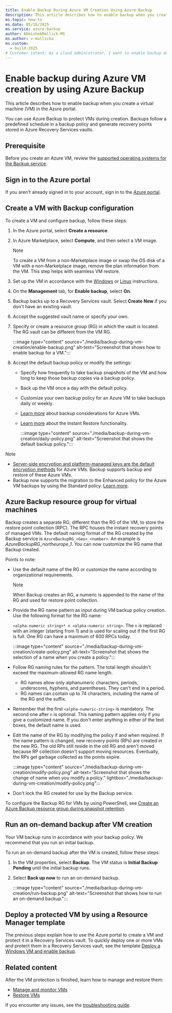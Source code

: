 ```yaml
---
title: Enable Backup During Azure VM Creation Using Azure Backup
description: This article describes how to enable backup when you create an Azure VM with Azure Backup.
ms.topic: how-to
ms.date: 05/16/2025
ms.service: azure-backup
author: AbhishekMallick-MS
ms.author: v-mallicka
ms.custom:
  - build-2025
# Customer intent: As a cloud administrator, I want to enable backup during the creation of a virtual machine so that I can ensure that data protection and recovery points are established from the outset.
---
```


# Enable backup during Azure VM creation by using Azure Backup

This article describes how to enable backup when you create a virtual machine (VM) in the Azure portal.  

You can use Azure Backup to protect VMs during creation. Backups follow a predefined schedule in a backup policy and generate recovery points stored in Azure Recovery Services vaults.

## Prerequisite

Before you create an Azure VM, review the [supported operating systems for the Backup service](backup-support-matrix-iaas.md#supported-backup-actions).

## Sign in to the Azure portal

If you aren't already signed in to your account, sign in to the [Azure portal](https://portal.azure.com).

## Create a VM with Backup configuration

To create a VM and configure backup, follow these steps:

1. In the Azure portal, select **Create a resource**.

1. In Azure Marketplace, select **Compute**, and then select a VM image.

   >[!NOTE]
   >To create a VM from a non-Marketplace image or swap the OS disk of a VM with a non-Marketplace image, remove the plan information from the VM. This step helps with seamless VM restore.

1. Set up the VM in accordance with the [Windows](/azure/virtual-machines/windows/quick-create-portal) or [Linux](/azure/virtual-machines/linux/quick-create-portal) instructions.

1. On the **Management** tab, for **Enable backup**, select **On**.
1. Backup backs up to a Recovery Services vault. Select **Create New** if you don't have an existing vault.
1. Accept the suggested vault name or specify your own.
1. Specify or create a resource group (RG) in which the vault is located. The RG vault can be different from the VM RG.

    :::image type="content" source="./media/backup-during-vm-creation/enable-backup.png" alt-text="Screenshot that shows how to enable backup for a VM.":::

1. Accept the default backup policy or modify the settings:
    - Specify how frequently to take backup snapshots of the VM and how long to keep those backup copies via a backup policy.
    - Back up the VM once a day with the default policy.
    - Customize your own backup policy for an Azure VM to take backups daily or weekly.
    - [Learn more](backup-azure-vms-introduction.md#backup-and-restore-considerations) about backup considerations for Azure VMs.
    - [Learn more](backup-instant-restore-capability.md) about the Instant Restore functionality.

      :::image type="content" source="./media/backup-during-vm-creation/daily-policy.png" alt-text="Screenshot that shows the default backup policy.":::

>[!NOTE]
>- [Server-side encryption and platform-managed keys are the default encryption methods](backup-encryption.md) for Azure VMs. Backup supports backup and restore of these Azure VMs.
>- Backup now supports the migration to the Enhanced policy for the Azure VM backups by using the Standard policy. [Learn more](backup-azure-vm-migrate-enhanced-policy.md).

## Azure Backup resource group for virtual machines

Backup creates a separate RG, different than the RG of the VM, to store the restore point collection (RPC). The RPC houses the instant recovery points of managed VMs. The default naming format of the RG created by the Backup service is `AzureBackupRG_<Geo>_<number>`. An example is *AzureBackupRG_northeurope_1*. You can now customize the RG name that Backup created.

Points to note:

- Use the default name of the RG or customize the name according to organizational requirements.

  >[!NOTE]
  >When Backup creates an RG, a numeric is appended to the name of the RG and used for restore point collection.

- Provide the RG name pattern as input during VM backup policy creation. Use the following format for the RG name:

    `<alpha-numeric string>* n <alpha-numeric string>`. The `n` is replaced with an integer (starting from 1) and is used for scaling out if the first RG is full. One RG can have a maximum of 600 RPCs today.

   :::image type="content" source="./media/backup-during-vm-creation/create-policy.png" alt-text="Screenshot that shows the selection of a name when you create a policy.":::
- Follow RG naming rules for the pattern. The total length shouldn't exceed the maximum-allowed RG name length.
  - RG names allow only alphanumeric characters, periods, underscores, hyphens, and parentheses. They can't end in a period.
  - RG names can contain up to 74 characters, including the name of the RG and the suffix.
- Remember that the first `<alpha-numeric-string>` is mandatory. The second one after `n` is optional. This naming pattern applies only if you give a customized name. If you don't enter anything in either of the text boxes, the default name is used.
- Edit the name of the RG by modifying the policy if and when required. If the name pattern is changed, new recovery points (RPs) are created in the new RG. The old RPs still reside in the old RG and aren't moved because RP collection doesn't support moving resources. Eventually, the RPs get garbage collected as the points expire.

   :::image type="content" source="./media/backup-during-vm-creation/modify-policy.png" alt-text="Screenshot that shows the change of name when you modify a policy." lightbox="./media/backup-during-vm-creation/modify-policy.png":::

- Don't lock the RG created for use by the Backup service.

To configure the Backup RG for VMs by using PowerShell, see [Create an Azure Backup resource group during snapshot retention](backup-azure-vms-automation.md#creating-azure-backup-resource-group-during-snapshot-retention).

## Run an on-demand backup after VM creation

Your VM backup runs in accordance with your backup policy. We recommend that you run an initial backup.

To run an on-demand backup after the VM is created, follow these steps:

1. In the VM properties, select **Backup**. The VM status is **Initial Backup Pending** until the initial backup runs.
1. Select **Back up now** to run an on-demand backup.

    :::image type="content" source="./media/backup-during-vm-creation/run-backup.png" alt-text="Screenshot that shows how to run an on-demand backup.":::

## Deploy a protected VM by using a Resource Manager template

The previous steps explain how to use the Azure portal to create a VM and protect it in a Recovery Services vault. To quickly deploy one or more VMs and protect them in a Recovery Services vault, see the template [Deploy a Windows VM and enable backup](https://azure.microsoft.com/resources/templates/recovery-services-create-vm-and-configure-backup/).

## Related content

After the VM protection is finished, learn how to manage and restore them:

- [Manage and monitor VMs](backup-azure-manage-vms.md)
- [Restore VMs](backup-azure-arm-restore-vms.md)

If you encounter any issues, see the [troubleshooting guide](backup-azure-vms-troubleshoot.md).
